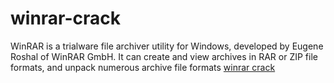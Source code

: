 # winrar-crack
WinRAR is a trialware file archiver utility for Windows, developed by Eugene Roshal of WinRAR GmbH. It can create and view archives in RAR or ZIP file formats, and unpack numerous archive file formats <a href="https://www.bitcrackpc.com/winrar-crack-64-bit-pc-download/">winrar crack</a>
